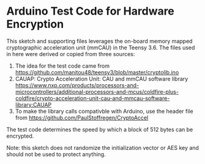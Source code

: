 # Arduino Test Code for Hardware Encryption
This sketch and supporting files leverages the on-board memory mapped cryptographic acceleration unit (mmCAU) in the Teensy 3.6. The files used in here were derived or copied from three sources:

  1. The idea for the test code came from https://github.com/manitou48/teensy3/blob/master/cryptolib.ino
  2. CAUAP: Crypto Acceleration Unit: CAU and mmCAU software library https://www.nxp.com/products/processors-and-microcontrollers/additional-processors-and-mcus/coldfire-plus-coldfire/crypto-acceleration-unit-cau-and-mmcau-software-library:CAUAP
  3. To make the library calls compativble with Arduino, use the header file from https://github.com/PaulStoffregen/CryptoAccel

The test code determines the speed by which a block of 512 bytes can be encrypted. 

Note: this sketch does not randomize the initialization vector or AES key and should not be used to protect anything. 